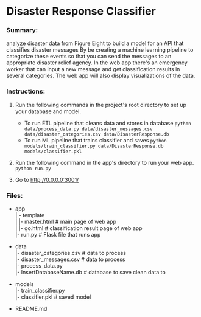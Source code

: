 # Disaster Response Classifier

### Summary:
analyze disaster data from Figure Eight to build a model for an API that classifies disaster messages By be creating a machine learning pipeline to categorize these events so that you can send the messages to an appropriate disaster relief agency.
In the web app there's an emergency worker that can input a new message and get classification results in several categories. The web app will also display visualizations of the data.

### Instructions:
1. Run the following commands in the project's root directory to set up your database and model.

    - To run ETL pipeline that cleans data and stores in database
        `python data/process_data.py data/disaster_messages.csv data/disaster_categories.csv data/DisasterResponse.db`
    - To run ML pipeline that trains classifier and saves
        `python models/train_classifier.py data/DisasterResponse.db models/classifier.pkl`

2. Run the following command in the app's directory to run your web app.
    `python run.py`

3. Go to http://0.0.0.0:3001/

### Files:
- app<br />
| - template<br />
| |- master.html  # main page of web app<br />
| |- go.html  # classification result page of web app<br />
|- run.py  # Flask file that runs app<br />

- data<br />
|- disaster_categories.csv  # data to process <br />
|- disaster_messages.csv  # data to process<br />
|- process_data.py<br />
|- InsertDatabaseName.db   # database to save clean data to<br />

- models<br />
|- train_classifier.py<br />
|- classifier.pkl  # saved model <br />

- README.md<br />


